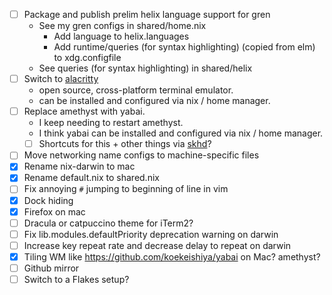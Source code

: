 - [ ] Package and publish prelim helix language support for gren
    - See my gren configs in shared/home.nix
        - Add language to helix.languages
        - Add runtime/queries (for syntax highlighting) (copied from elm) to xdg.configfile
    - See queries (for syntax highlighting) in shared/helix
- [ ] Switch to [alacritty](https://github.com/alacritty/alacritty)
    - open source, cross-platform terminal emulator. 
    - can be installed and configured via nix / home manager.
- [ ] Replace amethyst with yabai.
    - I keep needing to restart amethyst.
    - I think yabai can be installed and configured via nix / home manager.
    - [ ] Shortcuts for this + other things via [skhd](https://github.com/koekeishiya/skhd)?
- [ ] Move networking name configs to machine-specific files
- [x] Rename nix-darwin to mac
- [x] Rename default.nix to shared.nix
- [ ] Fix annoying `#` jumping to beginning of line in vim
- [x] Dock hiding
- [x] Firefox on mac
- [ ] Dracula or catpuccino theme for iTerm2?
- [ ] Fix lib.modules.defaultPriority deprecation warning on darwin
- [ ] Increase key repeat rate and decrease delay to repeat on darwin
- [x] Tiling WM like https://github.com/koekeishiya/yabai on Mac? amethyst?
- [ ] Github mirror
- [ ] Switch to a Flakes setup?
